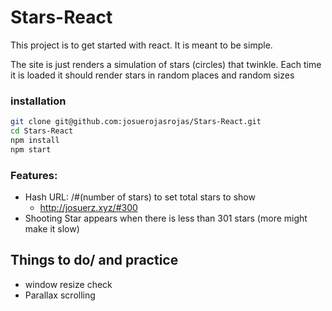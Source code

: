 
# Stars-React

This project is to get started with react. It is meant to be simple.

The site is just renders a simulation of stars (circles) that twinkle. Each time it is loaded it should render stars in random places and random sizes

### installation

```bash
git clone git@github.com:josuerojasrojas/Stars-React.git
cd Stars-React
npm install
npm start
```


### Features:

- Hash URL: /#(number of stars) to set total stars to show
  - http://josuerz.xyz/#300
- Shooting Star appears when there is less than 301 stars (more might make it slow)

## Things to do/ and practice

- window resize check
- Parallax scrolling
